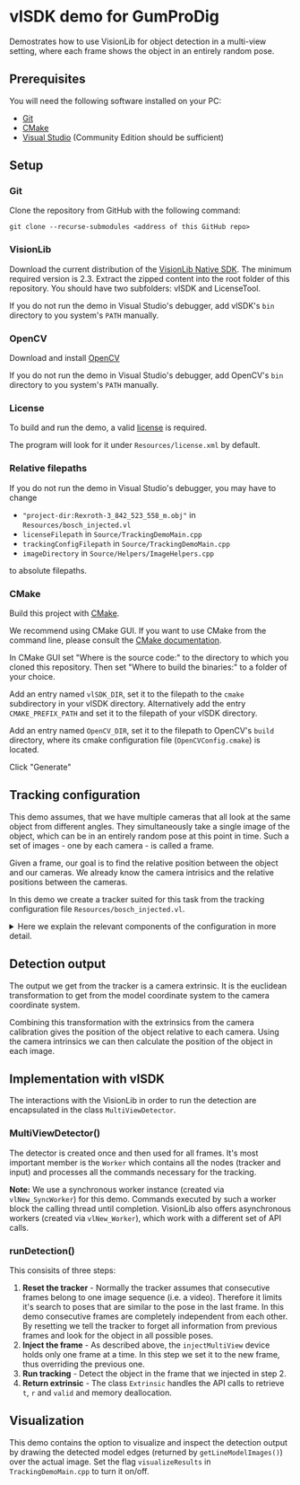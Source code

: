 # vlSDK demo for GumProDig

Demostrates how to use VisionLib for object detection in a multi-view setting, where each frame shows the object in an entirely random pose.

## Prerequisites

You will need the following software installed on your PC:
- [Git](https://git-scm.com/download/win)
- [CMake](https://cmake.org/download/)
- [Visual Studio](https://visualstudio.microsoft.com/de/downloads/) (Community Edition should be sufficient)

## Setup

### Git

Clone the repository from GitHub with the following command:

`git clone --recurse-submodules <address of this GitHub repo>`

### VisionLib

Download the current distribution of the [VisionLib Native SDK](https://visionlib.com/develop/downloads/).
The minimum required version is 2.3.
Extract the zipped content into the root folder of this repository. You should have two subfolders: vlSDK and LicenseTool.

If you do not run the demo in Visual Studio's debugger, add vlSDK's `bin` directory to you system's `PATH` manually.

### OpenCV

Download and install [OpenCV](https://opencv.org/releases/) 

If you do not run the demo in Visual Studio's debugger, add OpenCV's `bin` directory to you system's `PATH` manually.

### License

To build and run the demo, a valid [license](https://docs.visionlib.com/v2.2.0/licensing.html) is required.

The program will look for it under `Resources/license.xml` by default.

### Relative filepaths

If you do not run the demo in Visual Studio's debugger, you may have to change 

- `"project-dir:Rexroth-3_842_523_558_m.obj"` in `Resources/bosch_injected.vl`
- `licenseFilepath` in `Source/TrackingDemoMain.cpp`
- `trackingConfigFilepath` in `Source/TrackingDemoMain.cpp`
- `imageDirectory` in `Source/Helpers/ImageHelpers.cpp`

to absolute filepaths.

### CMake

Build this project with [CMake](https://cmake.org/download/).

We recommend using CMake GUI. 
If you want to use CMake from the command line, please consult the [CMake documentation](https://cmake.org/cmake/help/v3.2/manual/cmake.1.html).

In CMake GUI set "Where is the source code:" to the directory to which you cloned this repository.
Then set "Where to build the binaries:" to a folder of your choice. 

Add an entry named `vlSDK_DIR`, set it to the filepath to the `cmake` subdirectory in your vlSDK directory.
Alternatively add the entry `CMAKE_PREFIX_PATH` and set it to the filepath of your vlSDK directory.

Add an entry named `OpenCV_DIR`, set it to the filepath to OpenCV's `build` directory, where its cmake configuration file (`OpenCVConfig.cmake`) is located.

Click "Generate"


## Tracking configuration

This demo assumes, that we have multiple cameras that all look at the same object from different angles. 
They simultaneously take a single image of the object, which can be in an entirely random pose at this point in time. 
Such a set of images - one by each camera - is called a frame.

Given a frame, our goal is to find the relative position between the object and our cameras.
We already know the camera intrisics and the relative positions between the cameras.

In this demo we create a tracker suited for this task from the tracking configuration file `Resources/bosch_injected.vl`.

<details><Summary> Here we explain the relevant components of the configuration in more detail. </Summary>
<br></br>

### Object model

A CAD model of the object. For details see https://docs.VisionLib.com/v2.2.0/vl_unity_s_d_k__preparing_models.html

_In our example_: `Resources/Rexroth-3_842_523_558_m.obj`

### Tracker

Specifies the type and the parameters of the tracking algorithm, the object model, the cameras to be used and the workspace.

_In our example_: `"tracker"->"parameters"` in `Resources/bosch_injected.vl`

Note that AutoInit is enabled, this tells the tracker to try and detect the object according to the workspace definition, if it has no prior information on the object's position.

### Workspace definition

Tells the tracking algorithm from which angles the camera's could potentially see the object. 

_In our example_: `"tracker"->"parameters"->"workspaceDefinition"` in `Resources/bosch_injected.vl`

The object orientation is entirely random so we have to take into account all angles (`"sphereThetaLength"=180, "spherePhiLength"=360`)

### Image input
Describes the source of the images in which we want to track the object, i.e. type of source and number of cameras. 
It also contains the camera calibration data to be used.

_In our example_: `"input"->"imageSources"` in `Resources/bosch_injected.vl`

The input device we use is called `"device0"` and is of type `"injectMultiView"`.

It contains one image for each camera selected in the tracker. The image corresponding to the first camera selected in the tracker has key `"injectImage_0"`, the image for the second camera `"injectImage_1"`...  

We can set these images directly from any image we have loaded in main memory, even after the tracker has been started.

### Camera calibration data
Intrinsic camera parameters but also the relative positions of the cameras to each other.

_In our example_: `"input"->"imageSources"->"data"->"cameras"` in `Resources/bosch_injected.vl`

For all cameras `r` and `t` describe the rotation (as quaternion) and translation relative to the (multi-view) camera coordinate system. 

In our example this coordinate system was selected, so that the first camera is at its origin (`r=[0, 0, 0, 1]   t=[0, 0, 0]`), but this is not required in general.

**Note:** Which cameras actually participate in the tracking is specified in `"tracker"->"parameters"->"trackingCameras"`. 
For example if `trackingCameras` were set to `[6, 2]` the tracker expects there will be two images in the input device: `"injectImage_0"` (captured by the 7th camera) and `"injectImage_1"` (captured by the 3rd camera).
</details>

## Detection output

The output we get from the tracker is a camera extrinsic. 
It is the euclidean transformation to get from the model coordinate system to the camera coordinate system.

Combining this transformation with the extrinsics from the camera calibration gives the position of the object relative to each camera.
Using the camera intrinsics we can then calculate the position of the object in each image.

## Implementation with vlSDK

The interactions with the VisionLib in order to run the detection are encapsulated in the class `MultiViewDetector`.

### MultiViewDetector()

The detector is created once and then used for all frames.
It's most important member is the `Worker` which contains all the nodes (tracker and input) and processes all the commands necessary for the tracking.

**Note:** We use a synchronous worker instance (created via `vlNew_SyncWorker`) for this demo.
Commands executed by such a worker block the calling thread until completion. VisionLib also offers asynchronous workers (created via `vlNew_Worker`), which work with a different set of API calls.

### runDetection()

This consisits of three steps:
1. **Reset the tracker** -
Normally the tracker assumes that consecutive frames belong to one image sequence (i.e. a video).
Therefore it limits it's search to poses that are similar to the pose in the last frame.
In this demo consecutive frames are completely independent from each other.
By resetting we tell the tracker to forget all information from previous frames and look for the object in all possible poses. 
2. **Inject the frame** - 
As described above, the `injectMultiView` device holds only one frame at a time.
In this step we set it to the new frame, thus overriding the previous one.
3. **Run tracking** - Detect the object in the frame that we injected in step 2.
4. **Return extrinsic** - The class `Extrinsic` handles the API calls to retrieve `t`, `r` and `valid` and memory deallocation.

## Visualization

This demo contains the option to visualize and inspect the detection output by drawing the detected model edges (returned by `getLineModelImages()`) over the actual image.
Set the flag `visualizeResults` in `TrackingDemoMain.cpp` to turn it on/off. 
